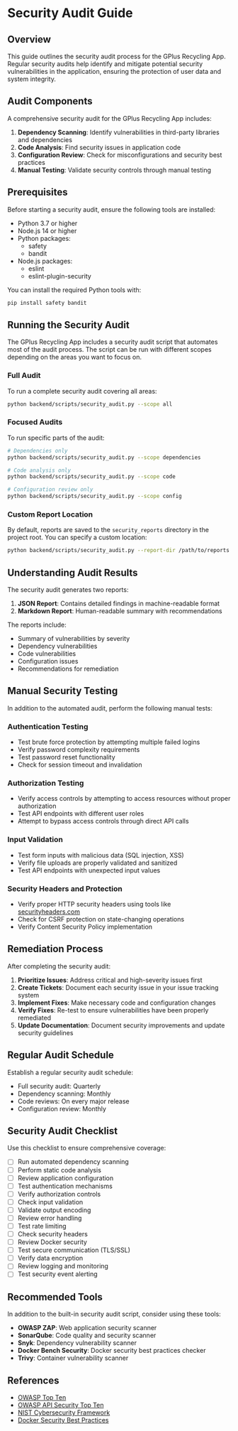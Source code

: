 # Security Audit Guide

## Overview

This guide outlines the security audit process for the GPlus Recycling App. Regular security audits help identify and mitigate potential security vulnerabilities in the application, ensuring the protection of user data and system integrity.

## Audit Components

A comprehensive security audit for the GPlus Recycling App includes:

1. **Dependency Scanning**: Identify vulnerabilities in third-party libraries and dependencies
2. **Code Analysis**: Find security issues in application code
3. **Configuration Review**: Check for misconfigurations and security best practices
4. **Manual Testing**: Validate security controls through manual testing

## Prerequisites

Before starting a security audit, ensure the following tools are installed:

- Python 3.7 or higher
- Node.js 14 or higher
- Python packages:
  - safety
  - bandit
- Node.js packages:
  - eslint
  - eslint-plugin-security

You can install the required Python tools with:

```bash
pip install safety bandit
```

## Running the Security Audit

The GPlus Recycling App includes a security audit script that automates most of the audit process. The script can be run with different scopes depending on the areas you want to focus on.

### Full Audit

To run a complete security audit covering all areas:

```bash
python backend/scripts/security_audit.py --scope all
```

### Focused Audits

To run specific parts of the audit:

```bash
# Dependencies only
python backend/scripts/security_audit.py --scope dependencies

# Code analysis only
python backend/scripts/security_audit.py --scope code

# Configuration review only
python backend/scripts/security_audit.py --scope config
```

### Custom Report Location

By default, reports are saved to the `security_reports` directory in the project root. You can specify a custom location:

```bash
python backend/scripts/security_audit.py --report-dir /path/to/reports
```

## Understanding Audit Results

The security audit generates two reports:

1. **JSON Report**: Contains detailed findings in machine-readable format
2. **Markdown Report**: Human-readable summary with recommendations

The reports include:

- Summary of vulnerabilities by severity
- Dependency vulnerabilities
- Code vulnerabilities
- Configuration issues
- Recommendations for remediation

## Manual Security Testing

In addition to the automated audit, perform the following manual tests:

### Authentication Testing

- Test brute force protection by attempting multiple failed logins
- Verify password complexity requirements
- Test password reset functionality
- Check for session timeout and invalidation

### Authorization Testing

- Verify access controls by attempting to access resources without proper authorization
- Test API endpoints with different user roles
- Attempt to bypass access controls through direct API calls

### Input Validation

- Test form inputs with malicious data (SQL injection, XSS)
- Verify file uploads are properly validated and sanitized
- Test API endpoints with unexpected input values

### Security Headers and Protection

- Verify proper HTTP security headers using tools like [securityheaders.com](https://securityheaders.com/)
- Check for CSRF protection on state-changing operations
- Verify Content Security Policy implementation

## Remediation Process

After completing the security audit:

1. **Prioritize Issues**: Address critical and high-severity issues first
2. **Create Tickets**: Document each security issue in your issue tracking system
3. **Implement Fixes**: Make necessary code and configuration changes
4. **Verify Fixes**: Re-test to ensure vulnerabilities have been properly remediated
5. **Update Documentation**: Document security improvements and update security guidelines

## Regular Audit Schedule

Establish a regular security audit schedule:

- Full security audit: Quarterly
- Dependency scanning: Monthly
- Code reviews: On every major release
- Configuration review: Monthly

## Security Audit Checklist

Use this checklist to ensure comprehensive coverage:

- [ ] Run automated dependency scanning
- [ ] Perform static code analysis
- [ ] Review application configuration
- [ ] Test authentication mechanisms
- [ ] Verify authorization controls
- [ ] Check input validation
- [ ] Validate output encoding
- [ ] Review error handling
- [ ] Test rate limiting
- [ ] Check security headers
- [ ] Review Docker security
- [ ] Test secure communication (TLS/SSL)
- [ ] Verify data encryption
- [ ] Review logging and monitoring
- [ ] Test security event alerting

## Recommended Tools

In addition to the built-in security audit script, consider using these tools:

- **OWASP ZAP**: Web application security scanner
- **SonarQube**: Code quality and security scanner
- **Snyk**: Dependency vulnerability scanner
- **Docker Bench Security**: Docker security best practices checker
- **Trivy**: Container vulnerability scanner

## References

- [OWASP Top Ten](https://owasp.org/www-project-top-ten/)
- [OWASP API Security Top Ten](https://owasp.org/www-project-api-security/)
- [NIST Cybersecurity Framework](https://www.nist.gov/cyberframework)
- [Docker Security Best Practices](https://docs.docker.com/develop/security-best-practices/)
